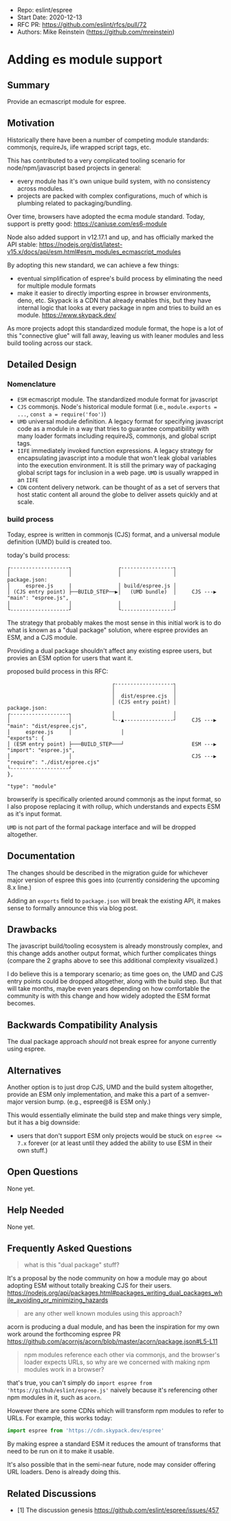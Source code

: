 - Repo: eslint/espree
- Start Date: 2020-12-13
- RFC PR: https://github.com/eslint/rfcs/pull/72
- Authors: Mike Reinstein (https://github.com/mreinstein)

# Adding es module support

## Summary

Provide an ecmascript module for espree.


## Motivation

Historically there have been a number of competing module standards: commonjs, requireJs, iife wrapped script tags, etc.

This has contributed to a very complicated tooling scenario for node/npm/javascript based projects in general:
* every module has it's own unique build system, with no consistency across modules.
* projects are packed with complex configurations, much of which is plumbing related to packaging/bundling.

Over time, browsers have adopted the ecma module standard. Today, support is pretty good:
https://caniuse.com/es6-module

Node also added support in v12.17.1 and up, and has officially marked the API stable:
https://nodejs.org/dist/latest-v15.x/docs/api/esm.html#esm_modules_ecmascript_modules


By adopting this new standard, we can achieve a few things:

* eventual simplification of espree's build process by eliminating the need for multiple module formats
* make it easier to directly importing espree in browser environments, deno, etc. Skypack is a CDN that already enables this, but they have internal logic that looks at every package in npm and tries to build an es module. https://www.skypack.dev/

As more projects adopt this standardized module format, the hope is a lot of this "connective glue" will fall away, leaving us with leaner modules and less build tooling across our stack.


## Detailed Design

### Nomenclature

* `ESM` ecmascript module. The standardized module format for javascript
* `CJS` commonjs. Node's historical module format (i.e., `module.exports = ...`, `const a = require('foo')`)
* `UMD` universal module definition. A legacy format for specifying javascript code as a module in a way that tries to guarantee compatibility with many loader formats including requireJS, commonjs, and global script tags.
* `IIFE` immediately invoked function expressions. A legacy strategy for encapsulating javascript into a module that won't leak global variables into the execution environment. It is still the primary way of packaging global script tags for inclusion in a web page. `UMD` is usually wrapped in an `IIFE`
* `CDN` content delivery network. can be thought of as a set of servers that host static content all around the globe to deliver assets quickly and at scale.


### build process

Today, espree is written in commonjs (CJS) format, and a universal module definition (UMD) build is created too.


today's build process:
```
┌-------------------┐               ┌-----------------┐
│                   │               │                 │                package.json:
│     espree.js     |               │ build/espree.js │
│ (CJS entry point) ├──BUILD_STEP──▶│   (UMD bundle)  │     CJS ---▶   "main": "espree.js",
│                   │               │                 │
└-------------------┘               └-----------------┘
```


The strategy that probably makes the most sense in this initial work is to do what is known as a "dual package" solution, where
espree provides an ESM, and a CJS module.

Providing a dual package shouldn't affect any existing espree users, but provies an ESM option for users that want it.


proposed build process in this RFC:
```
                                  ┌-------------------┐
                                  │                   │
                                  │  dist/espree.cjs  │
                                  │ (CJS entry point) │                package.json:
┌-------------------┐             │                   │
│                   │             └--▲----------------┘     CJS ---▶   "main": "dist/espree.cjs",
│     espree.js     │                │                                 "exports": {
│ (ESM entry point) ├───BUILD_STEP───┘                      ESM ---▶     "import": "espree.js",
│                   │                                       CJS ---▶     "require": "./dist/espree.cjs"
└-------------------┘                                                  },
                                                                       "type": "module"
```

browserify is specifically oriented around commonjs as the input format, so I also propose replacing it with rollup, which understands and expects ESM as it's input format.

`UMD` is not part of the formal package interface and will be dropped altogether.


## Documentation

The changes should be described in the migration guide for whichever major version of espree this goes into (currently considering the upcoming 8.x line.)

Adding an `exports` field to `package.json` will break the existing API, it makes sense to formally announce this via blog post.


## Drawbacks

The javascript build/tooling ecosystem is already monstrously complex, and this change adds another output format, which further complicates things (compare the 2 graphs above to see this additional complexity visualized.)

I do believe this is a temporary scenario; as time goes on, the UMD and CJS entry points could be dropped altogether, along with the build step. But that will take months, maybe even years depending on how comfortable the community is with this change and how widely adopted the ESM format becomes.


## Backwards Compatibility Analysis

The dual package approach _should_ not break espree for anyone currently using espree.


## Alternatives

Another option is to  just drop CJS, UMD and the build system altogether, provide an ESM only implementation,
and make this a part of a semver-major version bump. (e.g., espree@8 is ESM only.)

This would essentially eliminate the build step and make things very simple, but it has a big downside:
* users that don't support ESM only projects would be stuck on `espree <= 7.x` forever (or at least until they added the ability to use ESM in their own stuff.)


## Open Questions

None yet.


## Help Needed

None yet.


## Frequently Asked Questions

> what is this "dual package" stuff?

It's a proposal by the node community on how a module may go about adopting ESM without totally breaking CJS for their users. https://nodejs.org/api/packages.html#packages_writing_dual_packages_while_avoiding_or_minimizing_hazards


> are any other well known modules using this approach?

acorn is producing a dual module, and has been the inspiration for my own work around the forthcoming espree PR https://github.com/acornjs/acorn/blob/master/acorn/package.json#L5-L11


> npm modules reference each other via commonjs, and the browser's loader expects URLs, so why are we concerned with making npm modules work in a browser?

that's true, you can't simply do `import espree from 'https://github/eslint/espree.js'` naively because it's referencing other npm modules in it, such as `acorn`.

However there are some CDNs which will transform npm modules to refer to URLs. For example, this works today:

```javascript
import espree from 'https://cdn.skypack.dev/espree'
```

By making espree a standard ESM it reduces the amount of transforms that need to be run on it to make it usable.

It's also possible that in the semi-near future, node may consider offering URL loaders. Deno is already doing this.


## Related Discussions

- [1] The discussion genesis https://github.com/eslint/espree/issues/457

